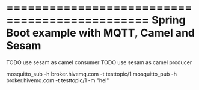 ==============================================
Spring Boot example with MQTT, Camel and Sesam
==============================================

TODO use sesam as camel consumer
TODO use sesam as camel producer

mosquitto_sub -h broker.hivemq.com -t testtopic/1
mosquitto_pub -h broker.hivemq.com -t testtopic/1 -m "hei"